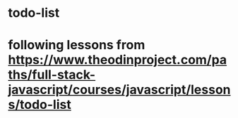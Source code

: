 # todo-list
# following lessons from https://www.theodinproject.com/paths/full-stack-javascript/courses/javascript/lessons/todo-list